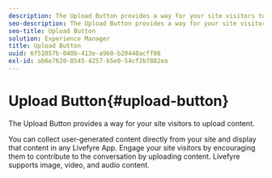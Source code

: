 ```yaml
---
description: The Upload Button provides a way for your site visitors to upload content.
seo-description: The Upload Button provides a way for your site visitors to upload content.
seo-title: Upload Button
solution: Experience Manager
title: Upload Button
uuid: 6f51057b-040b-413e-a9b0-b20440acff08
exl-id: ab6e7620-8545-4257-b5e0-54cf2b7882ea
---
```

# Upload Button{#upload-button}

The Upload Button provides a way for your site visitors to upload content.

You can collect user-generated content directly from your site and display that content in any Livefyre App. Engage your site visitors by encouraging them to contribute to the conversation by uploading content. Livefyre supports image, video, and audio content.
